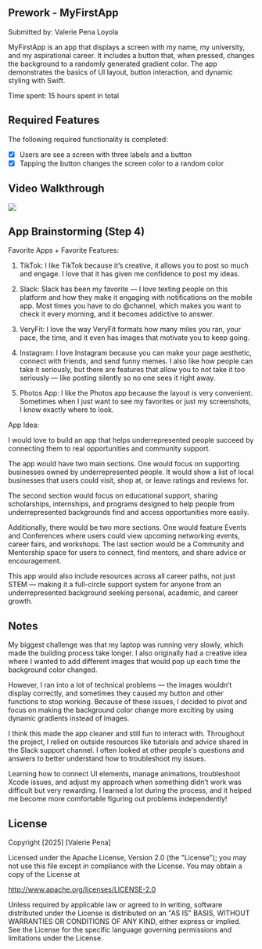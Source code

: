 ## Prework - MyFirstApp 

Submitted by: Valerie Pena Loyola

MyFirstApp is an app that displays a screen with my name, my university, and my aspirational career. It includes a button that, when pressed, changes the background to a randomly generated gradient color. The app demonstrates the basics of UI layout, button interaction, and dynamic styling with Swift.

Time spent: 15 hours spent in total

## Required Features
The following required functionality is completed:
- [x] Users are see a screen with three labels and a button
- [x] Tapping the button changes the screen color to a random color

## Video Walkthrough

![](https://i.imgur.com/WU2CL4L.gif)

## App Brainstorming (Step 4)
Favorite Apps + Favorite Features:

1. TikTok: I like TikTok because it’s creative, it allows you to post so much and engage. I love that it has given me confidence to post my ideas.

2. Slack: Slack has been my favorite — I love texting people on this platform and how they make it engaging with notifications on the mobile app. Most times you have to do @channel, which makes you want to check it every morning, and it becomes addictive to answer.

3. VeryFit: I love the way VeryFit formats how many miles you ran, your pace, the time, and it even has images that motivate you to keep going.

4. Instagram: I love Instagram because you can make your page aesthetic, connect with friends, and send funny memes. I also like how people can take it seriously, but there are features that allow you to not take it too seriously — like posting silently so no one sees it right away.

5. Photos App: I like the Photos app because the layout is very convenient. Sometimes when I just want to see my favorites or just my screenshots, I know exactly where to look.

App Idea:

I would love to build an app that helps underrepresented people succeed by connecting them to real opportunities and community support.

The app would have two main sections. One would focus on supporting businesses owned by underrepresented people. It would show a list of local businesses that users could visit, shop at, or leave ratings and reviews for.

The second section would focus on educational support, sharing scholarships, internships, and programs designed to help people from underrepresented backgrounds find and access opportunities more easily.

Additionally, there would be two more sections. One would feature Events and Conferences where users could view upcoming networking events, career fairs, and workshops. The last section would be a Community and Mentorship space for users to connect, find mentors, and share advice or encouragement.

This app would also include resources across all career paths, not just STEM — making it a full-circle support system for anyone from an underrepresented background seeking personal, academic, and career growth.

## Notes
My biggest challenge was that my laptop was running very slowly, which made the building process take longer. I also originally had a creative idea where I wanted to add different images that would pop up each time the background color changed.

However, I ran into a lot of technical problems — the images wouldn’t display correctly, and sometimes they caused my button and other functions to stop working. Because of these issues, I decided to pivot and focus on making the background color change more exciting by using dynamic gradients instead of images.

I think this made the app cleaner and still fun to interact with. Throughout the project, I relied on outside resources like tutorials and advice shared in the Slack support channel. I often looked at other people's questions and answers to better understand how to troubleshoot my issues.

Learning how to connect UI elements, manage animations, troubleshoot Xcode issues, and adjust my approach when something didn’t work was difficult but very rewarding. I learned a lot during the process, and it helped me become more comfortable figuring out problems independently!


## License

Copyright [2025] [Valerie Pena]

Licensed under the Apache License, Version 2.0 (the "License");
you may not use this file except in compliance with the License.
You may obtain a copy of the License at

http://www.apache.org/licenses/LICENSE-2.0

Unless required by applicable law or agreed to in writing, software
distributed under the License is distributed on an "AS IS" BASIS,
WITHOUT WARRANTIES OR CONDITIONS OF ANY KIND, either express or implied.
See the License for the specific language governing permissions and
limitations under the License.
